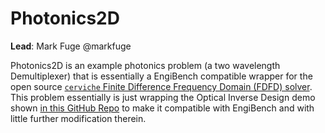 # Photonics2D

**Lead**: Mark Fuge @markfuge

Photonics2D is an example photonics problem (a two wavelength Demultiplexer) that is essentially a EngiBench compatible wrapper for the open source [`cerviche` Finite Difference Frequency Domain (FDFD) solver](https://github.com/fancompute/ceviche). This problem essentially is just wrapping the Optical Inverse Design demo shown [in this GitHub Repo](https://github.com/fancompute/workshop-invdesign) to make it compatible with EngiBench and with little further modification therein.
